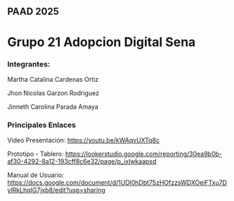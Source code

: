 ## PAAD 2025
# Grupo 21 Adopcion Digital Sena

### Integrantes:

Martha Catalina Cardenas Ortiz

Jhon Nicolas Garzon Rodriguez

Jinneth Carolina Parada Amaya

### Principales Enlaces

Video Presentación: https://youtu.be/kWAqvUXTq8c

Prototipo - Tablero: https://lookerstudio.google.com/reporting/30ea9b0b-af30-4292-8a12-193cff8c6e32/page/p_ixlwkaapsd

Manual de Usuario: https://docs.google.com/document/d/1UDl0hDbt75zHOfzzsWDXOeiFTxu7DylRkLhqIG7jxb8/edit?usp=sharing
